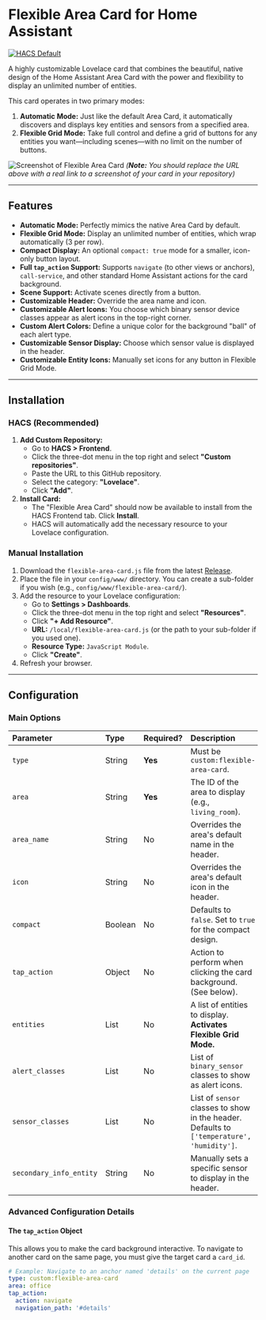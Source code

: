# Flexible Area Card for Home Assistant

[![HACS Default](https://img.shields.io/badge/HACS-Default-orange.svg)](https://github.com/hacs/integration)

A highly customizable Lovelace card that combines the beautiful, native design of the Home Assistant Area Card with the power and flexibility to display an unlimited number of entities.

This card operates in two primary modes:
1.  **Automatic Mode:** Just like the default Area Card, it automatically discovers and displays key entities and sensors from a specified area.
2.  **Flexible Grid Mode:** Take full control and define a grid of buttons for any entities you want—including scenes—with no limit on the number of buttons.

![Screenshot of Flexible Area Card](httpsd://raw.githubusercontent.com/YOUR_USERNAME/YOUR_REPOSITORY/main/screenshot.png) 
*(**Note:** You should replace the URL above with a real link to a screenshot of your card in your repository)*

---

## Features

-   **Automatic Mode:** Perfectly mimics the native Area Card by default.
-   **Flexible Grid Mode:** Display an unlimited number of entities, which wrap automatically (3 per row).
-   **Compact Display:** An optional `compact: true` mode for a smaller, icon-only button layout.
-   **Full `tap_action` Support:** Supports `navigate` (to other views or anchors), `call-service`, and other standard Home Assistant actions for the card background.
-   **Scene Support:** Activate scenes directly from a button.
-   **Customizable Header:** Override the area name and icon.
-   **Customizable Alert Icons:** You choose which binary sensor device classes appear as alert icons in the top-right corner.
-   **Custom Alert Colors:** Define a unique color for the background "ball" of each alert type.
-   **Customizable Sensor Display:** Choose which sensor value is displayed in the header.
-   **Customizable Entity Icons:** Manually set icons for any button in Flexible Grid Mode.

---

## Installation

### HACS (Recommended)

1.  **Add Custom Repository:**
    -   Go to **HACS > Frontend**.
    -   Click the three-dot menu in the top right and select **"Custom repositories"**.
    -   Paste the URL to this GitHub repository.
    -   Select the category: **"Lovelace"**.
    -   Click **"Add"**.
2.  **Install Card:**
    -   The "Flexible Area Card" should now be available to install from the HACS Frontend tab. Click **Install**.
    -   HACS will automatically add the necessary resource to your Lovelace configuration.

### Manual Installation

1.  Download the `flexible-area-card.js` file from the latest [Release](https://github.com/YOUR_USERNAME/YOUR_REPOSITORY/releases).
2.  Place the file in your `config/www/` directory. You can create a sub-folder if you wish (e.g., `config/www/flexible-area-card/`).
3.  Add the resource to your Lovelace configuration:
    -   Go to **Settings > Dashboards**.
    -   Click the three-dot menu in the top right and select **"Resources"**.
    -   Click **"+ Add Resource"**.
    -   **URL:** `/local/flexible-area-card.js` (or the path to your sub-folder if you used one).
    -   **Resource Type:** `JavaScript Module`.
    -   Click **"Create"**.
4.  Refresh your browser.

---

## Configuration

### Main Options

| Parameter | Type | Required? | Description |
| :--- | :------ | :--- | :--- |
| `type` | String | **Yes** | Must be `custom:flexible-area-card`. |
| `area` | String | **Yes** | The ID of the area to display (e.g., `living_room`). |
| `area_name` | String | No | Overrides the area's default name in the header. |
| `icon` | String | No | Overrides the area's default icon in the header. |
| `compact` | Boolean | No | Defaults to `false`. Set to `true` for the compact design. |
| `tap_action` | Object | No | Action to perform when clicking the card background. (See below).|
| `entities` | List | No | A list of entities to display. **Activates Flexible Grid Mode.** |
| `alert_classes` | List | No | List of `binary_sensor` classes to show as alert icons. |
| `sensor_classes`| List | No | List of `sensor` classes to show in the header. Defaults to `['temperature', 'humidity']`. |
| `secondary_info_entity` | String | No | Manually sets a specific sensor to display in the header. |

### Advanced Configuration Details

#### The `tap_action` Object

This allows you to make the card background interactive. To navigate to another card on the same page, you must give the target card a `card_id`.

```yaml
# Example: Navigate to an anchor named 'details' on the current page
type: custom:flexible-area-card
area: office
tap_action:
  action: navigate
  navigation_path: '#details'
